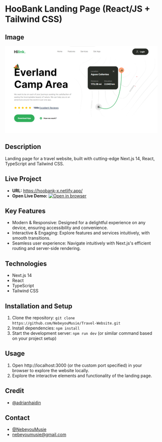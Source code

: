 # HooBank Landing Page (React/JS + Tailwind CSS)

## Image

![HiLink Landing Page Homepage](/public/travel-website.png)

## Description

Landing page for a travel website, built with cutting-edge Next.js 14, React, TypeScript and Tailwind CSS.

## Live Project

- **URL:** https://hoobank-x.netlify.app/
- **Open Live Demo:** [![Open in browser](https://img.shields.io/badge/Open_in_browser-online_at_https_hoobank-x_netlify_app_--_svg?style=for-the-badge&logo=Netlify)](https://hoobank-x.netlify.app/)

## Key Features

- Modern & Responsive: Designed for a delightful experience on any device, ensuring accessibility and convenience.
- Interactive & Engaging: Explore features and services intuitively, with smooth transitions.
- Seamless user experience: Navigate intuitively with Next.js's efficient routing and server-side rendering.

## Technologies

- Next.js 14
- React
- TypeScript
- Tailwind CSS

## Installation and Setup

1. Clone the repository: `git clone https://github.com/NebeyouMusie/Travel-Website.git`
2. Install dependencies: `npm install`
3. Start the development server: `npm run dev` (or similar command based on your project setup)

## Usage

1. Open http://localhost:3000 (or the custom port specified) in your browser to explore the website locally.
2. Explore the interactive elements and functionality of the landing page.

## Credit

- [@adrianhajdin](https://github.com/adrianhajdin)

## Contact

- [@NebeyouMusie](https://github.com/NebeyouMusie)
- nebeyoumusie@gmail.com